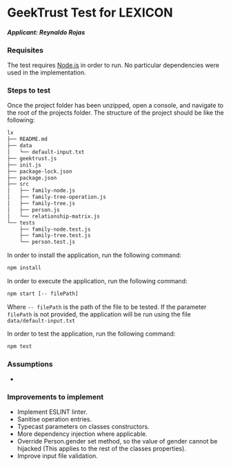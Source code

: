 # GeekTrust Test for LEXICON
#### *Applicant: Reynaldo Rojas*

### Requisites
The test requires [Node.js](https://nodejs.org/) in order to run.
No particular dependencies were used in the implementation.

### Steps to test
Once the project folder has been unzipped, open a console, and navigate to the root of the projects folder. The structure of the project should be like the following:
```sh
lx
├── README.md
├── data
│   └── default-input.txt
├── geektrust.js
├── init.js
├── package-lock.json
├── package.json
├── src
│   ├── family-node.js
│   ├── family-tree-operation.js
│   ├── family-tree.js
│   ├── person.js
│   └── relationship-matrix.js
└── tests
    ├── family-node.test.js
    ├── family-tree.test.js
    └── person.test.js
```

In order to install the application, run the following command:
```sh
npm install
```

In order to execute the application, run  the following command:
```sh
npm start [-- filePath]
```
Where `-- filePath` is the path of the file to be tested. If the parameter `filePath` is not provided, the application will be run using the file `data/default-input.txt`

In order to test the application, run the following command:
```sh
npm test
```

### Assumptions

  - 


### Improvements to implement

  - Implement ESLINT linter.
  - Sanitise operation entries.
  - Typecast parameters on classes constructors.
  - More dependency injection where applicable.
  - Override Person.gender set method, so the value of gender cannot be hijacked (This applies to the rest of the classes properties).
  - Improve input file validation.


